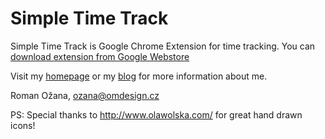 # Simple Time Track

Simple Time Track is Google Chrome Extension for time tracking. You can [download extension from Google Webstore](https://chrome.google.com/webstore/detail/simple-time-track/hbhcgdpbdenjjpekdajanfgchlgacdea)

Visit my [homepage](https://www.omdesign.cz) or my [blog](http://blog.omdesign.cz) for more information about me.

Roman Ožana, ozana@omdesign.cz

PS: Special thanks to http://www.olawolska.com/ for great hand drawn icons!
